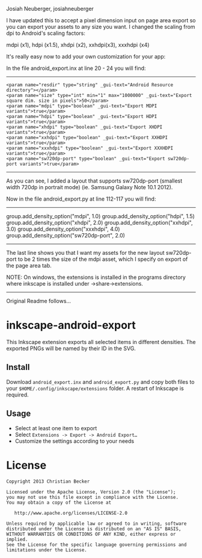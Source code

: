 Josiah Neuberger, josiahneuberger

I have updated this to accept a pixel dimension input on page area export so you can export your assets to any size you want.
I changed the scaling from dpi to Android's scaling factors:

mdpi (x1), hdpi (x1.5), xhdpi (x2), xxhdpi(x3), xxxhdpi (x4)

It's really easy now to add your own customization for your app:

In the file android_export.inx at line 20 - 24 you will find:

***************
	<param name="resdir" type="string" _gui-text="Android Resource directory"></param>
	<param name="size" type="int" min="1" max="1000000" _gui-text="Export square dim. size in pixels">50</param>
	<param name="mdpi" type="boolean" _gui-text="Export MDPI variants">true</param>
	<param name="hdpi" type="boolean" _gui-text="Export HDPI variants">true</param>
	<param name="xhdpi" type="boolean" _gui-text="Export XHDPI variants">true</param>
	<param name="xxhdpi" type="boolean" _gui-text="Export XXHDPI variants">true</param>
	<param name="xxxhdpi" type="boolean" _gui-text="Export XXXHDPI variants">true</param>
	<param name="sw720dp-port" type="boolean" _gui-text="Export sw720dp-port variants">true</param>
***************

As you can see, I added a layout that supports sw720dp-port (smallest width 720dp in portrait mode) (ie. Samsung Galaxy Note 10.1 2012).

Now in the file android_export.py at line 112-117 you will find:

**************
group.add_density_option("mdpi", 1.0)
group.add_density_option("hdpi", 1.5)
group.add_density_option("xhdpi", 2.0)
group.add_density_option("xxhdpi", 3.0)
group.add_density_option("xxxhdpi", 4.0)
group.add_density_option("sw720dp-port", 2.0)
**************

The last line shows you that I want my assets for the new layout sw720dp-port to be 2 times the size of the mdpi asset, which I specify on export of the page area tab.

NOTE:
On windows, the extensions is installed in the programs directory where inkscape is installed under ->share->extensions.

******************************
Original Readme follows...

inkscape-android-export
========

This Inkscape extension exports all selected items in different densities. The exported PNGs will be named by their ID in the SVG.

Install
--------

Download `android_export.inx` and `android_export.py` and copy both files to your `$HOME/.config/inkscape/extensions` folder. A restart of Inkscape is required.

Usage
--------

* Select at least one item to export
* Select `Extensions -> Export -> Android Export…`
* Customize the settings according to your needs

License
========

    Copyright 2013 Christian Becker

    Licensed under the Apache License, Version 2.0 (the "License");
    you may not use this file except in compliance with the License.
    You may obtain a copy of the License at

       http://www.apache.org/licenses/LICENSE-2.0

    Unless required by applicable law or agreed to in writing, software
    distributed under the License is distributed on an "AS IS" BASIS,
    WITHOUT WARRANTIES OR CONDITIONS OF ANY KIND, either express or implied.
    See the License for the specific language governing permissions and
    limitations under the License.
